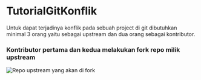 # TutorialGitKonflik
Untuk dapat terjadinya konflik pada sebuah project di git dibutuhkan minimal 3 orang yaitu sebagai upstream dan dua orang sebagai kontributor.

### Kontributor pertama dan kedua melakukan fork repo milik upstream
<img src="/ahmadqo/TutorialGitKonflik/pict/fork.png" alt="Repo upstream yang akan di fork">
